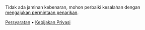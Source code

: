 <p>Tidak ada jaminan kebenaran, mohon perbaiki kesalahan dengan <a href="https://github.com/JesperDramsch/python-deadlines/">mengajukan permintaan penarikan</a>.</p>

<a href="{{site.baseurl_root}}{% tl impressum %}">Persyaratan</a> • <a href="{{site.baseurl_root}}{% tl privacy-policy %}">Kebijakan Privasi</a>

